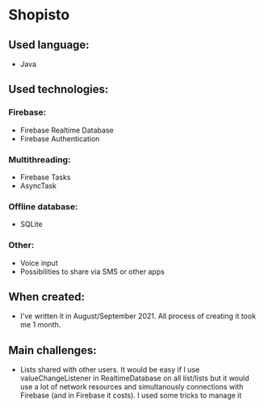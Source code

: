 # Shopisto

## Used language:
* Java

## Used technologies:
### Firebase:
* Firebase Realtime Database
* Firebase Authentication
### Multithreading:
* Firebase Tasks
* AsyncTask
### Offline database:
* SQLite
### Other:
* Voice input
* Possibilities to share via SMS or other apps

## When created:
* I've written it in August/September 2021. All process of creating it took me 1 month.

## Main challenges:
* Lists shared with other users. It would be easy if I use valueChangeListener in RealtimeDatabase on all list/lists but it would use a lot of network resources
 and simultanously connections with Firebase (and in Firebase it costs). I used some tricks to manage it
